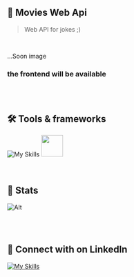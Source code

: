 ## 💬 Movies Web Api
> Web API for jokes ;)

<br>

...Soon image

### the frontend will be available 

<br><br>

## 🛠️ Tools & frameworks

![My Skills](https://skillicons.dev/icons?i=cs,dotnet) <img src="https://github.com/meloryayala/humorHub-api/assets/79602378/55e130e0-9ab2-4348-99d8-d635df162b91" width="50px">
<br><br><br>


## 🚦 Stats

![Alt](https://repobeats.axiom.co/api/embed/2d8a2a8a2a46985e4840695c6f9978ba7d687cc1.svg "Repobeats analytics image")


<br> <br>

## 🔌 Connect with on LinkedIn

[![My Skills](https://skillicons.dev/icons?i=linkedin)](https://www.linkedin.com/in/melory-ayala/)

<br> <br>
